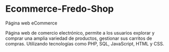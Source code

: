 # Ecommerce-Fredo-Shop
Página web eCommerce

Página web de comercio electrónico, permite a los usuarios explorar y comprar una amplia variedad de productos, gestionar sus carritos de compras. Utilizando tecnologías como PHP, SQL, JavaScript, HTML y CSS.
